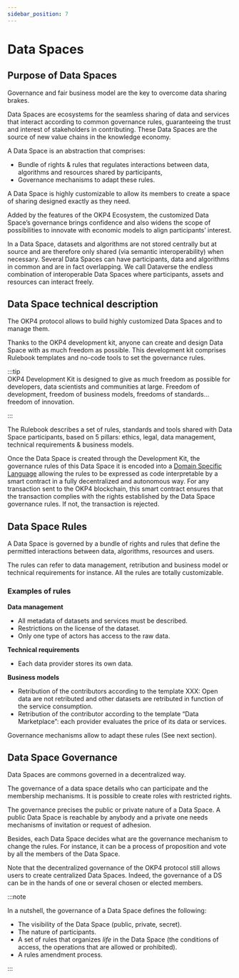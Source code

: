 ```yaml
---
sidebar_position: 7
---
```


# Data Spaces

## Purpose of Data Spaces

Governance and fair business model are the key to overcome data sharing brakes.

Data Spaces are ecosystems for the seamless sharing of data and services that interact according to common governance rules, guaranteeing the trust and interest of stakeholders in contributing. These Data Spaces are the source of new value chains in the knowledge economy.

A Data Space is an abstraction that comprises:

- Bundle of rights & rules that regulates interactions between data, algorithms and resources shared by participants,
- Governance mechanisms to adapt these rules.

A Data Space is highly customizable to allow its members to create a space of sharing designed exactly as they need.

Added by the features of the OKP4 Ecosystem, the customized Data Space’s governance brings confidence and also widens the scope of possibilities to innovate with economic models to align participants’ interest.

In a Data Space, datasets and algorithms are not stored centrally but at source and are therefore only shared (via semantic interoperability) when necessary. Several Data Spaces can have participants, data and algorithms in common and are in fact overlapping. We call Dataverse the endless combination of interoperable Data Spaces where participants, assets and resources can interact freely.

## Data Space technical description

The OKP4 protocol allows to build highly customized Data Spaces and to manage them.

Thanks to the OKP4 development kit, anyone can create and design Data Space with as much freedom as possible. This development kit comprises Rulebook templates and no-code tools to set the governance rules.

:::tip  
OKP4 Development Kit is designed to give as much freedom as possible for developers, data scientists and communities at large. Freedom of development, freedom of business models, freedoms of standards... freedom of innovation.

:::

The Rulebook describes a set of rules, standards and tools shared with Data Space participants, based on 5 pillars: ethics, legal, data management, technical requirements & business models.

Once the Data Space is created through the Development Kit, the governance rules of this Data Space it is encoded into a [Domain Specific Language](https://en.wikipedia.org/wiki/Domain-specific_language) allowing the rules to be expressed as code interpretable by a smart contract in a fully decentralized and autonomous way. For any transaction sent to the OKP4 blockchain, this smart contract ensures that the transaction complies with the rights established by the Data Space governance rules. If not, the transaction is rejected.

## Data Space Rules

A Data Space is governed by a bundle of rights and rules that define the permitted interactions between data, algorithms, resources and users.

The rules can refer to data management, retribution and business model or technical requirements for instance. All the rules are totally customizable.

### Examples of rules

**Data management**

- All metadata of datasets and services must be described.
- Restrictions on the license of the dataset.
- Only one type of actors has access to the raw data.

**Technical requirements**

- Each data provider stores its own data.

**Business models**

- Retribution of the contributors according to the template XXX: Open data are not retributed and other datasets are retributed in function of the service consumption.
- Retribution of the contributor according to the template “Data Marketplace”: each provider evaluates the price of its data or services.

Governance mechanisms allow to adapt these rules (See next section).

## Data Space Governance

Data Spaces are commons governed in a decentralized way.

The governance of a data space details who can participate and the membership mechanisms.
It is possible to create roles with restricted rights.  

The governance precises the public or private nature of a Data Space. A public Data Space is reachable by anybody and a private one needs mechanisms of invitation or request of adhesion.

Besides, each Data Space decides what are the governance mechanism to change the rules. For instance, it can be a process of proposition and vote by all the members of the Data Space.

Note that the decentralized governance of the OKP4 protocol still allows users to create centralized Data Spaces. Indeed, the governance of a DS can be in the hands of one or several chosen or elected members.

:::note

In a nutshell, the governance of a Data Space defines the following:

- The visibility of the Data Space (public, private, secret).
- The nature of participants.
- A set of rules that organizes _life_ in the Data Space (the conditions of access, the operations that are allowed or prohibited).
- A rules amendment process.

:::

